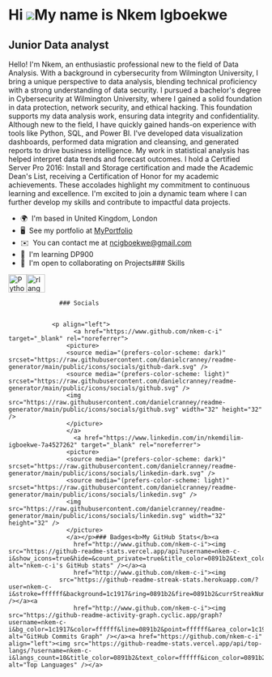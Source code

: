Hi ![](https://user-images.githubusercontent.com/18350557/176309783-0785949b-9127-417c-8b55-ab5a4333674e.gif)My name is Nkem Igboekwe
=====================================================================================================================================

Junior Data analyst
-------------------

Hello! I'm Nkem, an enthusiastic professional new to the field of Data Analysis. With a background in cybersecurity from Wilmington University, I bring a unique perspective to data analysis, blending technical proficiency with a strong understanding of data security. I pursued a bachelor's degree in Cybersecurity at Wilmington University, where I gained a solid foundation in data protection, network security, and ethical hacking. This foundation supports my data analysis work, ensuring data integrity and confidentiality. Although new to the field, I have quickly gained hands-on experience with tools like Python, SQL, and Power BI. I've developed data visualization dashboards, performed data migration and cleansing, and generated reports to drive business intelligence. My work in statistical analysis has helped interpret data trends and forecast outcomes. I hold a Certified Server Pro 2016: Install and Storage certification and made the Academic Dean's List, receiving a Certification of Honor for my academic achievements. These accolades highlight my commitment to continuous learning and excellence. I'm excited to join a dynamic team where I can further develop my skills and contribute to impactful data projects.

*   🌍  I'm based in United Kingdom, London
*   🖥️  See my portfolio at [MyPortfolio](http://https://www.datascienceportfol.io/nkemci)
*   ✉️  You can contact me at [ncigboekwe@gmail.com](mailto:ncigboekwe@gmail.com)
*   🧠  I'm learning DP900
*   🤝  I'm open to collaborating on Projects### Skills 
<p align="left">
<a href="https://www.python.org/" target="_blank" rel="noreferrer"><img src="https://raw.githubusercontent.com/danielcranney/readme-generator/main/public/icons/skills/python-colored.svg" width="36" height="36" alt="Python" /></a><a href="https://www.r-project.org/" target="_blank" rel="noreferrer"><img src="https://raw.githubusercontent.com/danielcranney/readme-generator/main/public/icons/skills/rlang-colored.svg" width="36" height="36" alt="rlang" /></a>
                    </p>
                    
                  ### Socials
                  
                  
                <p align="left">
                      <a href="https://www.github.com/nkem-c-i" target="_blank" rel="noreferrer">
                    <picture>
                    <source media="(prefers-color-scheme: dark)" srcset="https://raw.githubusercontent.com/danielcranney/readme-generator/main/public/icons/socials/github-dark.svg" />
                    <source media="(prefers-color-scheme: light)" srcset="https://raw.githubusercontent.com/danielcranney/readme-generator/main/public/icons/socials/github.svg" />
                    <img src="https://raw.githubusercontent.com/danielcranney/readme-generator/main/public/icons/socials/github.svg" width="32" height="32" />
                    </picture>
                    </a>
                      <a href="https://www.linkedin.com/in/nkemdilim-igboekwe-7a4527262" target="_blank" rel="noreferrer">
                    <picture>
                    <source media="(prefers-color-scheme: dark)" srcset="https://raw.githubusercontent.com/danielcranney/readme-generator/main/public/icons/socials/linkedin-dark.svg" />
                    <source media="(prefers-color-scheme: light)" srcset="https://raw.githubusercontent.com/danielcranney/readme-generator/main/public/icons/socials/linkedin.svg" />
                    <img src="https://raw.githubusercontent.com/danielcranney/readme-generator/main/public/icons/socials/linkedin.svg" width="32" height="32" />
                    </picture>
                    </a></p>### Badges<b>My GitHub Stats</b><a
                      href="http://www.github.com/nkem-c-i"><img src="https://github-readme-stats.vercel.app/api?username=nkem-c-i&show_icons=true&hide=&count_private=true&title_color=0891b2&text_color=ffffff&icon_color=0891b2&bg_color=1c1917&hide_border=true&show_icons=true" alt="nkem-c-i's GitHub stats" /></a><a
                      href="http://www.github.com/nkem-c-i"><img
                  src="https://github-readme-streak-stats.herokuapp.com/?user=nkem-c-i&stroke=ffffff&background=1c1917&ring=0891b2&fire=0891b2&currStreakNum=ffffff&currStreakLabel=0891b2&sideNums=ffffff&sideLabels=ffffff&dates=ffffff&hide_border=true" /></a><a
                      href="http://www.github.com/nkem-c-i"><img src="https://github-readme-activity-graph.cyclic.app/graph?username=nkem-c-i&bg_color=1c1917&color=ffffff&line=0891b2&point=ffffff&area_color=1c1917&area=true&hide_border=true&custom_title=GitHub%20Commits%20Graph" alt="GitHub Commits Graph" /></a><a href="https://github.com/nkem-c-i" align="left"><img src="https://github-readme-stats.vercel.app/api/top-langs/?username=nkem-c-i&langs_count=10&title_color=0891b2&text_color=ffffff&icon_color=0891b2&bg_color=1c1917&hide_border=true&locale=en&custom_title=Top%20%Languages" alt="Top Languages" /></a>
